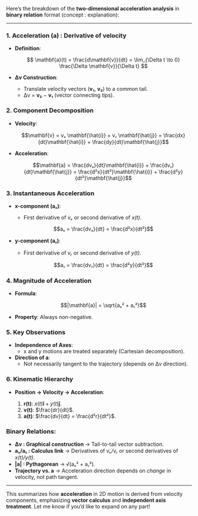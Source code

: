   Here’s the breakdown of the **two-dimensional acceleration analysis** in **binary relation** format (concept : explanation):

---

### **1. Acceleration (a) : Derivative of velocity**  
   - **Definition**:  

     $$
     \mathbf{a}(t) = \frac{d\mathbf{v}}{dt} = \lim_{\Delta t \to 0} \frac{\Delta \mathbf{v}}{\Delta t}
     $$  
   
   - **Δv Construction**:  
     - Translate velocity vectors (**v₁**, **v₂**) to a common tail.  
     - Δv = **v₂** − **v₁** (vector connecting tips).  

### **2. Component Decomposition**  
   - **Velocity**:  
   
     $$\mathbf{v} = vₓ \mathbf{\hat{i}} + vᵧ \mathbf{\hat{j}} = \frac{dx}{dt}\mathbf{\hat{i}} + \frac{dy}{dt}\mathbf{\hat{j}}$$  
   
   - **Acceleration**:  
   
     $$\mathbf{a} = \frac{dvₓ}{dt}\mathbf{\hat{i}} + \frac{dvᵧ}{dt}\mathbf{\hat{j}} = \frac{d²x}{dt²}\mathbf{\hat{i}} + \frac{d²y}{dt²}\mathbf{\hat{j}}$$  

### **3. Instantaneous Acceleration**  
   - **x-component (aₓ)**:  
     
     - First derivative of *vₓ* or second derivative of *x(t)*.  
     
     $$aₓ = \frac{dvₓ}{dt} = \frac{d²x}{dt²}$$  
   
   - **y-component (aᵧ)**:  
     - First derivative of *vᵧ* or second derivative of *y(t)*.  
   
     $$aᵧ = \frac{dvᵧ}{dt} = \frac{d²y}{dt²}$$  

### **4. Magnitude of Acceleration**  
   
   - **Formula**:  
  
     $$|\mathbf{a}| = \sqrt{aₓ² + aᵧ²}$$  
   
   - **Property**: Always non-negative.  

### **5. Key Observations**  
   
   - **Independence of Axes**:  
     - x and y motions are treated separately (Cartesian decomposition).  
   - **Direction of a**:  
     - Not necessarily tangent to the trajectory (depends on Δv direction).  

### **6. Kinematic Hierarchy**  
   - **Position → Velocity → Acceleration**:  
   
     1. **r(t)**: $x(t)\mathbf{\hat{i}} + y(t)\mathbf{\hat{j}}$.  
     2. **v(t)**: $\frac{dr}{dt}$.  
     3. **a(t)**: $\frac{dv}{dt} = \frac{d²r}{dt²}$.  

### **Binary Relations**:  
- **Δv : Graphical construction** → Tail-to-tail vector subtraction.  
- **aₓ/aᵧ : Calculus link** → Derivatives of *vₓ/vᵧ* or second derivatives of *x(t)/y(t)*.  
- **|a| : Pythagorean** → √(aₓ² + aᵧ²).  
- **Trajectory vs. a** → Acceleration direction depends on *change* in velocity, not path tangent.  

---

This summarizes how **acceleration** in 2D motion is derived from velocity components, emphasizing **vector calculus** and **independent axis treatment**. Let me know if you’d like to expand on any part!
